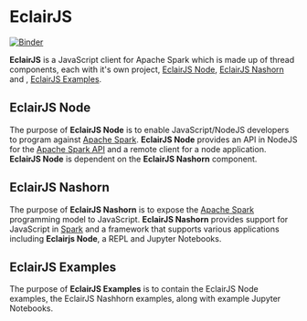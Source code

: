 EclairJS
===================

[![Binder](http://mybinder.org/badge.svg)](http://mybinder.org/repo/EclairJS/eclairjs-examples)

**EclairJS** is a JavaScript client for Apache Spark which is made up of thread components, each with it's own project, [EclairJS Node](https://github.com/EclairJS/eclairjs-node), [EclairJS Nashorn](https://github.com/EclairJS/eclairjs-nashorn/) and , [EclairJS Examples](https://github.com/EclairJS/eclairjs-examples/).

## EclairJS Node
The purpose of **EclairJS Node** is to enable JavaScript/NodeJS developers to program against [Apache Spark](http://spark.apache.org/).  **EclairJS Node** provides an API in NodeJS for the [Apache Spark API](http://spark.apache.org/docs/latest/api/java/index.html) and a remote client for a node application.  **EclairJS Node** is dependent on the **EclairJS Nashorn** component.

## EclairJS Nashorn
The purpose of **EclairJS Nashorn** is to expose the [Apache Spark](http://spark.apache.org/) programming model to JavaScript.  **EclairJS Nashorn** provides support for JavaScript in [Spark](http://spark.apache.org/) and a framework that supports various applications including **Eclairjs Node**, a REPL and Jupyter Notebooks.


## EclairJS Examples
The purpose of **EclairJS Examples** is to contain the EclairJS Node examples, the EclairJS Nashhorn examples,  along with example Jupyter Notebooks.

